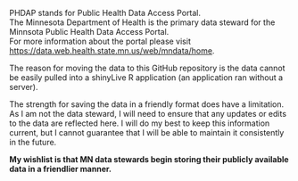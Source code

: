 PHDAP stands for Public Health Data Access Portal.  
The Minnesota Department of Health is the primary data steward for the Minnsota Public Health Data Access Portal.  
For more information about the portal please visit https://data.web.health.state.mn.us/web/mndata/home. 

The reason for moving the data to this GitHub repository is the data cannot be easily pulled into a shinyLive R application (an application ran without a server).  

The strength for saving the data in a friendly format does have a limitation. As I am not the data steward, I will need to ensure that any updates or edits to the data are reflected here. I will do my best to keep this information current, but I cannot guarantee that I will be able to maintain it consistently in the future.

**My wishlist is that MN data stewards begin storing their publicly available data in a friendlier manner.**
